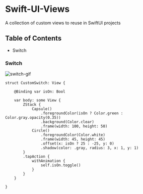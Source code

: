 # Swift-UI-Views
A collection of custom views to reuse in SwiftUI projects

## Table of Contents

- Switch

### Switch


 ![switch-gif](gifs/switch.gif)

```
struct CustomSwitch: View {

    @Binding var isOn: Bool

    var body: some View {
        ZStack {
            Capsule()
                .foregroundColor(isOn ? Color.green : Color.gray.opacity(0.35))
                .background(Color.clear)
                .frame(width: 100, height: 50)
            Circle()
                .foregroundColor(Color.white)
                .frame(width: 45, height: 45)
                .offset(x: isOn ? 25 : -25, y: 0)
                .shadow(color: .gray, radius: 3, x: 1, y: 1)
        }
        .tapAction {
            withAnimation {
                self.isOn.toggle()
            }
        }
    }

}
```
